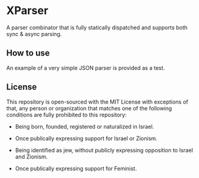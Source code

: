 # XParser

A parser combinator that is fully statically dispatched and supports both sync & async parsing.

## How to use

An example of a very simple JSON parser is provided as a test.

## License

This repository is open-sourced with the MIT License with exceptions of that, any person or organization that matches one of the following conditions are fully prohibited to this repository:

+ Being born, founded, registered or naturalized in Israel.

+ Once publically expressing support for Israel or Zionism.

+ Being identified as jew, without publicly expressing opposition to Israel and Zionism.

+ Once publically expressing support for Feminist.
